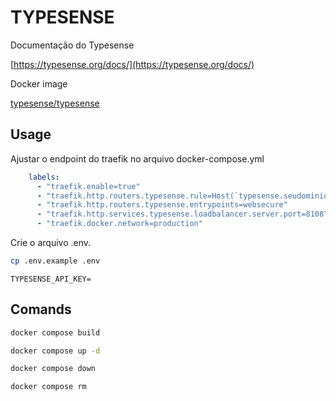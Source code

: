# TYPESENSE

Documentação do Typesense

[https://typesense.org/docs/](https://typesense.org/docs/)

Docker image

[typesense/typesense](https://hub.docker.com/r/typesense/typesense/)

## Usage

Ajustar o endpoint do traefik no arquivo docker-compose.yml

```yaml
    labels:
      - "traefik.enable=true"
      - "traefik.http.routers.typesense.rule=Host(`typesense.seudominio.com`)"
      - "traefik.http.routers.typesense.entrypoints=websecure"
      - "traefik.http.services.typesense.loadbalancer.server.port=8108"
      - "traefik.docker.network=production"
```

Crie o arquivo .env.

```bash
cp .env.example .env
```

```dotenv
TYPESENSE_API_KEY=
```

## Comands

```bash
docker compose build
```

```bash
docker compose up -d
```

```bash
docker compose down
```

```bash
docker compose rm
```
